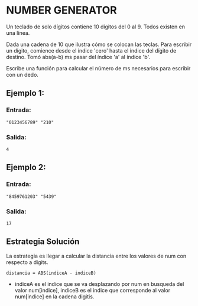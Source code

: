 # NUMBER GENERATOR

Un teclado de solo dígitos contiene 10 dígitos del 0 al 9. Todos existen en una línea.

Dada una cadena de 10 que ilustra cómo se colocan las teclas. Para escribir un dígito, comience desde el índice 'cero' hasta el índice del dígito de destino. Tomó abs(a-b) ms pasar del índice 'a' al índice 'b'.

Escribe una función para calcular el número de ms necesarios para escribir con un dedo.

## Ejemplo 1:

### Entrada: 
`"0123456789"
"210"`

### Salida:
`4`

## Ejemplo 2:

### Entrada:
`"8459761203"
"5439"`

### Salida:
`17`

## Estrategia Solución

La estrategia es llegar a calcular la distancia entre los valores de num con respecto a digits. 

`distancia = ABS(indiceA - indiceB)`

* indiceA es el indice que se va desplazando por num en busqueda del valor num[indice], indiceB es el indice que corresponde al valor num[indice] en la cadena digitis.
